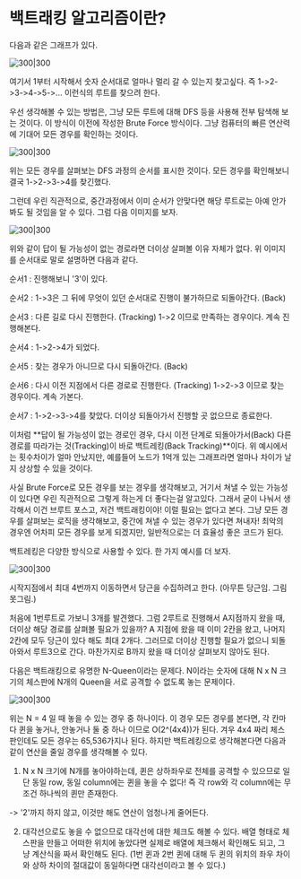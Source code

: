 # 백트래킹 알고리즘이란?

다음과 같은 그래프가 있다.

![300|300](https://blog.kakaocdn.net/dn/be8Ls9/btrgC7pMDSd/kLZynk070TtCoQrO94zPQ1/img.png)

여기서 1부터 시작해서 숫자 순서대로 얼마나 멀리 갈 수 있는지 찾고싶다. 즉 1->2->3->4->5->... 이런식의 루트를 찾으려 한다.

우선 생각해볼 수 있는 방법은, 그냥 모든 루트에 대해 DFS 등을 사용해 전부 탐색해 보는 것이다. 이 방식이 이전에 작성한 Brute Force 방식이다. 그냥 컴퓨터의 빠른 연산력에 기대어 모든 경우를 확인하는 것이다.

![300|300](https://blog.kakaocdn.net/dn/b690bg/btrgMucXn6w/8kNWdY6CF8FdXqKA7UKc81/img.png)

위는 모든 경우를 살펴보는 DFS 과정의 순서를 표시한 것이다. 모든 경우를 확인해보니 결국 1->2->3->4를 찾긴했다.

그런데 우린 직관적으로, 중간과정에서 이미 순서가 안맞다면 해당 루트로는 아예 안가봐도 될 것임을 알 수 있다. 그럼 다음 이미지를 보자.

![300|300](https://blog.kakaocdn.net/dn/UFVzM/btrgB565vHm/KGyQ9exO3VDlYt7p4WiVuk/img.png)

위와 같이 답이 될 가능성이 없는 경로라면 더이상 살펴볼 이유 자체가 없다. 위 이미지를 순서대로 말로 설명하면 다음과 같다.

순서1 : 진행해보니 '3'이 있다.

순서2 : 1->3은 그 뒤에 무엇이 있던 순서대로 진행이 불가하므로 되돌아간다. (Back)

순서3 : 다른 길로 다시 진행한다. (Tracking) 1->2 이므로 만족하는 경우이다. 계속 진행해본다.

순서4 : 1->2->4가 되었다.

순서5 : 찾는 경우가 아니므로 다시 되돌아간다. (Back)

순서6 : 다시 이전 지점에서 다른 경로로 진행한다. (Tracking) 1->2->3 이므로 찾는 경우이다. 계속 가본다.

순서7 : 1->2->3->4를 찾았다. 더이상 되돌아가서 진행할 곳 없으므로 종료한다.

이처럼 **답이 될 가능성이 없는 경로인 경우, 다시 이전 단계로 되돌아가서(Back) 다른 경로를 따라가는 것(Tracking)이 바로 백트레킹(Back Tracking)**이다. 위 예시에서는 횟수차이가 얼마 안났지만, 예를들어 노드가 1억개 있는 그래프라면 얼마나 차이가 날지 상상할 수 있을 것이다.

사실 Brute Force로 모든 경우를 보는 경우를 생각해보고, 거기서 쳐낼 수 있는 가능성이 있다면 우린 직관적으로 그렇게 하는게 더 좋다는걸 알고있다. 그래서 굳이 나눠서 생각해서 이건 브루트 포스고, 저건 백트래킹이야! 이럴 필요는 없다고 본다. 그냥 모든 경우를 살펴보는 로직을 생각해보고, 중간에 쳐낼 수 있는 경우가 있다면 쳐내자! 최악의 경우엔 어차피 모든 경우를 보게 되겠지만, 일반적으로는 더 효율성 좋은 코드가 된다.

백트레킹은 다양한 방식으로 사용할 수 있다. 한 가지 예시를 더 보자.

![300|300](https://blog.kakaocdn.net/dn/CFBUH/btrgDdwwPDM/VXKrO3S3jgVCGssjorsr2K/img.png)

시작지점에서 최대 4번까지 이동하면서 당근을 수집하려고 한다. (아무튼 당근임. 그림 못그림.)

처음에 1번루트로 가보니 3개를 발견했다. 그럼 2루트로 진행해서 A지점까지 왔을 때, 더이상 해당 경로를 살펴볼 필요가 있을까? A 지점에 왔을 때 이미 2칸을 왔고, 나머지 2칸에 모두 당근이 있다 해도 최대 2개다. 그러므로 더이상 진행할 필요가 없으니 되돌아와서 루트3으로 간다. 마찬가지로 B까지 왔을 때 더이상 살펴보지 않아도 된다.

다음은 백트래킹으로 유명한 N-Queen이라는 문제다. N이라는 숫자에 대해 N x N 크기의 체스판에 N개의 Queen을 서로 공격할 수 없도록 놓는 문제이다.

![300|300](https://blog.kakaocdn.net/dn/DvZeq/btrgC6qXUpe/7XPWEbgvVjiqWLbxjqAVI0/img.png)

위는 N = 4 일 때 놓을 수 있는 경우 중 하나이다. 이 경우 모든 경우를 본다면, 각 칸마다 퀸을 놓거나, 안놓거나 둘 중 하나 이므로 O(2^(4x4))가 된다. 겨우 4x4 짜리 체스판인데도 모든 경우는 65,536가지나 된다. 하지만 백트레킹으로 생각해본다면 다음과 같이 연산을 줄일 경우를 생각해볼 수 있다.

1. N x N 크기에 N개를 놓아야하는데, 퀸은 상하좌우로 전체를 공격할 수 있으므로 일단 동일 row, 동일 column에는 퀸을 놓을 수 없다! 즉 각 row와 각 column에는 무조건 하나씩의 퀸만 존재한다.

-> '2'까지 하지 않고, 이것만 해도 연산이 엄청나게 줄어든다.

2. 대각선으로도 놓을 수 없으므로 대각선에 대한 체크도 해볼 수 있다. 배열 형태로 체스판을 만들고 어떠한 위치에 놓았다면 실제로 배열에 체크해서 확인해도 되고, 그냥 계산식을 짜서 확인해도 된다. (1번 퀸과 2번 퀸에 대해 두 퀸의 위치의 좌우 차이와 상하 차이의 절대값이 동일하다면 대각선이라고 볼 수 있다.)

